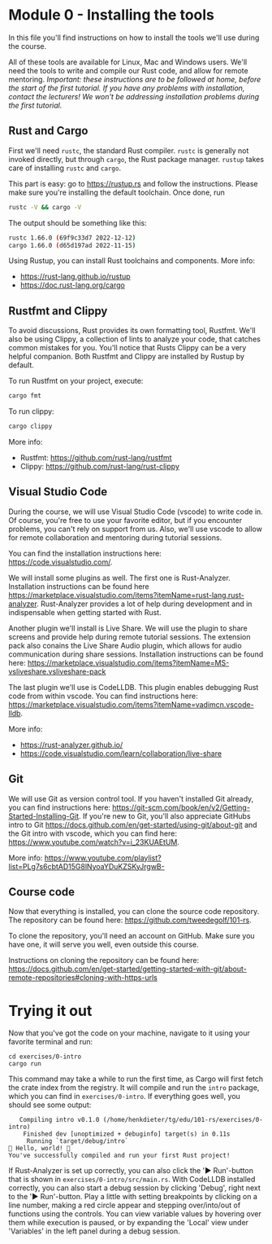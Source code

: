 # Module 0 - Installing the tools
In this file you'll find instructions on how to install the tools we'll use during the course.

All of these tools are available for Linux, Mac and Windows users. We'll need the tools to write and compile our Rust code, and allow for remote mentoring. *Important: these instructions are to be followed at home, before the start of the first tutorial. If you have any problems with installation, contact the lecturers! We won't be addressing installation problems during the first tutorial.*

## Rust and Cargo
First we'll need `rustc`, the standard Rust compiler. `rustc` is generally not invoked directly, but through `cargo`, the Rust package manager. `rustup` takes care of installing `rustc` and `cargo`.

This part is easy: go to <https://rustup.rs> and follow the instructions. Please make sure you're installing the default toolchain. Once done, run

```bash
rustc -V && cargo -V
```

The output should be something like this:

```bash
rustc 1.66.0 (69f9c33d7 2022-12-12)
cargo 1.66.0 (d65d197ad 2022-11-15)
```

Using Rustup, you can install Rust toolchains and components. More info: 
- <https://rust-lang.github.io/rustup>
- <https://doc.rust-lang.org/cargo>

## Rustfmt and Clippy
To avoid discussions, Rust provides its own formatting tool, Rustfmt. We'll also be using Clippy, a collection of lints to analyze your code, that catches common mistakes for you. You'll notice that Rusts Clippy can be a very helpful companion. Both Rustfmt and Clippy are installed by Rustup by default.

To run Rustfmt on your project, execute:

```bash
cargo fmt
```

To run clippy:

```bash
cargo clippy
```

More info:
- Rustfmt: <https://github.com/rust-lang/rustfmt>
- Clippy: <https://github.com/rust-lang/rust-clippy>

## Visual Studio Code
During the course, we will use Visual Studio Code (vscode) to write code in. Of course, you're free to use your favorite editor, but if you encounter problems, you can't rely on support from us. Also, we'll use vscode to allow for remote collaboration and mentoring during tutorial sessions.

You can find the installation instructions here: <https://code.visualstudio.com/>.

We will install some plugins as well. The first one is Rust-Analyzer. Installation instructions can be found here <https://marketplace.visualstudio.com/items?itemName=rust-lang.rust-analyzer>. Rust-Analyzer provides a lot of help during development and in indispensable when getting started with Rust.

Another plugin we'll install is Live Share. We will use the plugin to share screens and provide help during remote tutorial sessions. The extension pack also conains the Live Share Audio plugin, which allows for audio communication during share sessions. Installation instructions can be found here: <https://marketplace.visualstudio.com/items?itemName=MS-vsliveshare.vsliveshare-pack>

The last plugin we'll use is CodeLLDB. This plugin enables debugging Rust code from within vscode. You can find instructions here: <https://marketplace.visualstudio.com/items?itemName=vadimcn.vscode-lldb>.


More info:
- <https://rust-analyzer.github.io/>
- <https://code.visualstudio.com/learn/collaboration/live-share>

## Git
We will use Git as version control tool. If you haven't installed Git already, you can find instructions here: <https://git-scm.com/book/en/v2/Getting-Started-Installing-Git>. If you're new to Git, you'll also appreciate GitHubs intro to Git <https://docs.github.com/en/get-started/using-git/about-git> and the Git intro with vscode, which you can find here: <https://www.youtube.com/watch?v=i_23KUAEtUM>.

More info: https://www.youtube.com/playlist?list=PLg7s6cbtAD15G8lNyoaYDuKZSKyJrgwB-

## Course code
Now that everything is installed, you can clone the source code repository. The repository can be found here: <https://github.com/tweedegolf/101-rs>.

To clone the repository, you'll need an account on GitHub. Make sure you have one, it will serve you well, even outside this course.

Instructions on cloning the repository can be found here: <https://docs.github.com/en/get-started/getting-started-with-git/about-remote-repositories#cloning-with-https-urls>

# Trying it out
Now that you've got the code on your machine, navigate to it using your favorite terminal and run:

```
cd exercises/0-intro
cargo run
```

This command may take a while to run the first time, as Cargo will first fetch the crate index from the registry. It will compile and run the `intro` package, which you can find in `exercises/0-intro`. If everything goes well, you should see some output:

```
   Compiling intro v0.1.0 (/home/henkdieter/tg/edu/101-rs/exercises/0-intro)
    Finished dev [unoptimized + debuginfo] target(s) in 0.11s
     Running `target/debug/intro`
🦀 Hello, world! 🦀
You've successfully compiled and run your first Rust project!
```
If Rust-Analyzer is set up correctly, you can also click the '▶️ Run'-button that is shown in `exercises/0-intro/src/main.rs`. With CodeLLDB installed correctly, you can also start a debug session by clicking 'Debug', right next to the '▶️ Run'-button. Play a little with setting breakpoints by clicking on a line number, making a red circle appear and stepping over/into/out of functions using the controls. You can view variable values by hovering over them while execution is paused, or by expanding the 'Local' view under 'Variables' in the left panel during a debug session.
